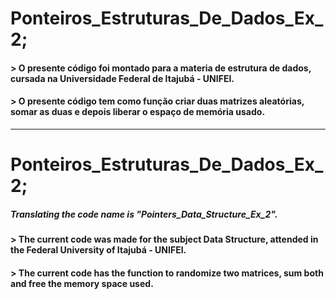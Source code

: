 # Ponteiros_Estruturas_De_Dados_Ex_2;

#### > O presente código foi montado para a materia de estrutura de dados, cursada na Universidade Federal de Itajubá - UNIFEI.

#### >  O presente código tem como função criar duas matrizes aleatórias, somar as duas e depois liberar o espaço de memória usado.
----------
# Ponteiros_Estruturas_De_Dados_Ex_2;
##### Translating the code name is "Pointers_Data_Structure_Ex_2".

#### > The current code was made for the subject Data Structure, attended in the Federal University of Itajubá - UNIFEI.

#### > The current code has the function to randomize two matrices, sum both and free the memory space used.

